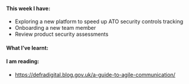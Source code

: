 #### This week I have:

- Exploring a new platform to speed up ATO security controls tracking
- Onboarding a new team member
- Review product security assessments

#### What I’ve learnt:

#### I am reading:
- https://defradigital.blog.gov.uk/a-guide-to-agile-communication/

